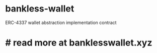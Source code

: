 # bankless-wallet
ERC-4337 wallet abstraction implementation contract

# # read more at banklesswallet.xyz
